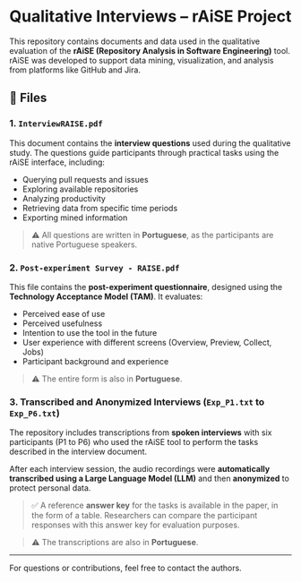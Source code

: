 # Qualitative Interviews – rAiSE Project

This repository contains documents and data used in the qualitative evaluation of the **rAiSE (Repository Analysis in Software Engineering)** tool. rAiSE was developed to support data mining, visualization, and analysis from platforms like GitHub and Jira.

## 📄 Files

### 1. `InterviewRAISE.pdf`
This document contains the **interview questions** used during the qualitative study. The questions guide participants through practical tasks using the rAiSE interface, including:

- Querying pull requests and issues
- Exploring available repositories
- Analyzing productivity
- Retrieving data from specific time periods
- Exporting mined information

> ⚠️ All questions are written in **Portuguese**, as the participants are native Portuguese speakers.

### 2. `Post-experiment Survey - RAISE.pdf`
This file contains the **post-experiment questionnaire**, designed using the **Technology Acceptance Model (TAM)**. It evaluates:

- Perceived ease of use
- Perceived usefulness
- Intention to use the tool in the future
- User experience with different screens (Overview, Preview, Collect, Jobs)
- Participant background and experience

> ⚠️ The entire form is also in **Portuguese**.

### 3. Transcribed and Anonymized Interviews (`Exp_P1.txt` to `Exp_P6.txt`)
The repository includes transcriptions from **spoken interviews** with six participants (P1 to P6) who used the rAiSE tool to perform the tasks described in the interview document.

After each interview session, the audio recordings were **automatically transcribed using a Large Language Model (LLM)** and then **anonymized** to protect personal data.

> ✅ A reference **answer key** for the tasks is available in the paper, in the form of a table. Researchers can compare the participant responses with this answer key for evaluation purposes.

> ⚠️ The transcriptions are also in **Portuguese**.
---

For questions or contributions, feel free to contact the authors.
